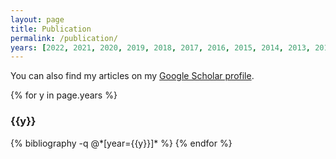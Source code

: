 ```yaml
---
layout: page
title: Publication
permalink: /publication/
years: [2022, 2021, 2020, 2019, 2018, 2017, 2016, 2015, 2014, 2013, 2012, 2011]
---
```


<style type="text/css">
.btnPub--url {
	background:linear-gradient(to bottom, #74ad5a 5%, #68a54b 100%);
	background-color:#74ad5a;
	border-radius:3px;
	border:1px solid #3b6e22;
	display:inline-block;
	cursor:pointer;
	color:#ffffff;
	font-family:Verdana;
	font-size:10px;
	padding:1px 5px;
	text-decoration:none;
}
.btnPub--url:hover {
	background:linear-gradient(to bottom, #68a54b 5%, #74ad5a 100%);
	background-color:#68a54b;
}
.btnPub--url:active {
	position:relative;
	top:1px;
}
.btnPub--BibTex {
	background:linear-gradient(to bottom, #007dc1 5%, #0061a7 100%);
	background-color:#007dc1;
	border-radius:3px;
	border:1px solid #124d77;
	display:inline-block;
	cursor:pointer;
	color:#ffffff;
	font-family:Verdana;
	font-size:10px;
	padding:1px 5px;
	text-decoration:none;
}
.btnPub--BibTex:hover {
	background:linear-gradient(to bottom, #0061a7 5%, #007dc1 100%);
	background-color:#0061a7;
}
.btnPub--BibTex:active {
	position:relative;
	top:1px;
}

.btnPub--preprint {
	background:linear-gradient(to bottom, #f24537 5%, #c62d1f 100%);
	background-color:#f24537;
	border-radius:3px;
	border:1px solid #d02718;
	display:inline-block;
	cursor:pointer;
	color:#ffffff;
	font-family:Verdana;
	font-size:10px;
	padding:1px 5px;
	text-decoration:none;
	text-shadow:0px 1px 0px #810e05;
}
.btnPub--preprint:hover {
	background:linear-gradient(to bottom, #c62d1f 5%, #f24537 100%);
	background-color:#c62d1f;
}
.btnPub--preprint:active {
	position:relative;
	top:1px;
}

.raw-bibtex {
	background-color:#eeeeee;
    font-size: 12px;
}

</style>

You can also find my articles on my [Google Scholar profile](https://scholar.google.com/citations?user=RE9h8MsAAAAJ&hl=en).

{% for y in page.years %}
  <h3 id="{{y}}" class="pubyear">{{y}}</h3>
  {% bibliography -q @*[year={{y}}]* %}
{% endfor %}
